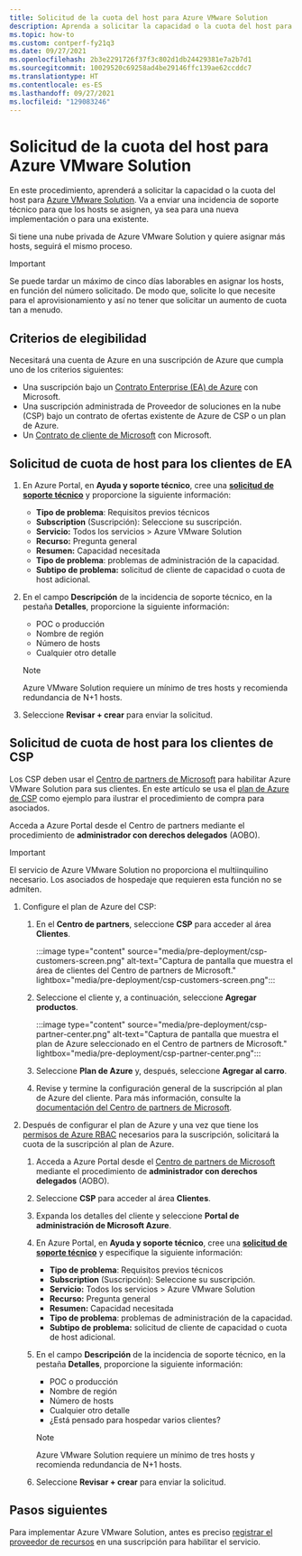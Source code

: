 ```yaml
---
title: Solicitud de la cuota del host para Azure VMware Solution
description: Aprenda a solicitar la capacidad o la cuota del host para Azure VMware Solution. También puede solicitar más hosts en una nube privada de Azure VMware Solution existente.
ms.topic: how-to
ms.custom: contperf-fy21q3
ms.date: 09/27/2021
ms.openlocfilehash: 2b3e2291726f37f3c802d1db24429381e7a2b7d1
ms.sourcegitcommit: 10029520c69258ad4be29146ffc139ae62ccddc7
ms.translationtype: HT
ms.contentlocale: es-ES
ms.lasthandoff: 09/27/2021
ms.locfileid: "129083246"
---
```

# <a name="request-host-quota-for-azure-vmware-solution"></a>Solicitud de la cuota del host para Azure VMware Solution

En este procedimiento, aprenderá a solicitar la capacidad o la cuota del host para [Azure VMware Solution](introduction.md). Va a enviar una incidencia de soporte técnico para que los hosts se asignen, ya sea para una nueva implementación o para una existente. 

Si tiene una nube privada de Azure VMware Solution y quiere asignar más hosts, seguirá el mismo proceso.

>[!IMPORTANT]
>Se puede tardar un máximo de cinco días laborables en asignar los hosts, en función del número solicitado.  De modo que, solicite lo que necesite para el aprovisionamiento y así no tener que solicitar un aumento de cuota tan a menudo.

## <a name="eligibility-criteria"></a>Criterios de elegibilidad

Necesitará una cuenta de Azure en una suscripción de Azure que cumpla uno de los criterios siguientes:

- Una suscripción bajo un [Contrato Enterprise (EA) de Azure](../cost-management-billing/manage/ea-portal-agreements.md) con Microsoft.
- Una suscripción administrada de Proveedor de soluciones en la nube (CSP) bajo un contrato de ofertas existente de Azure de CSP o un plan de Azure.
- Un [Contrato de cliente de Microsoft](../cost-management-billing/understand/mca-overview.md) con Microsoft.

## <a name="request-host-quota-for-ea-customers"></a>Solicitud de cuota de host para los clientes de EA

1. En Azure Portal, en **Ayuda y soporte técnico**, cree una **[solicitud de soporte técnico](https://rc.portal.azure.com/#create/Microsoft.Support)** y proporcione la siguiente información:
   - **Tipo de problema**: Requisitos previos técnicos
   - **Subscription** (Suscripción): Seleccione su suscripción.
   - **Servicio:** Todos los servicios > Azure VMware Solution
   - **Recurso:** Pregunta general 
   - **Resumen:** Capacidad necesitada
   - **Tipo de problema**: problemas de administración de la capacidad.
   - **Subtipo de problema:** solicitud de cliente de capacidad o cuota de host adicional.

1. En el campo **Descripción** de la incidencia de soporte técnico, en la pestaña **Detalles**, proporcione la siguiente información:

   - POC o producción 
   - Nombre de región
   - Número de hosts
   - Cualquier otro detalle

   >[!NOTE]
   >Azure VMware Solution requiere un mínimo de tres hosts y recomienda redundancia de N+1 hosts. 

1. Seleccione **Revisar + crear** para enviar la solicitud.


## <a name="request-host-quota-for-csp-customers"></a>Solicitud de cuota de host para los clientes de CSP 

Los CSP deben usar el [Centro de partners de Microsoft](https://partner.microsoft.com) para habilitar Azure VMware Solution para sus clientes. En este artículo se usa el [plan de Azure de CSP](/partner-center/azure-plan-lp) como ejemplo para ilustrar el procedimiento de compra para asociados.

Acceda a Azure Portal desde el Centro de partners mediante el procedimiento de **administrador con derechos delegados** (AOBO).

>[!IMPORTANT] 
>El servicio de Azure VMware Solution no proporciona el multiinquilino necesario. Los asociados de hospedaje que requieren esta función no se admiten. 

1. Configure el plan de Azure del CSP:

   1. En el **Centro de partners**, seleccione **CSP** para acceder al área **Clientes**.
   
      :::image type="content" source="media/pre-deployment/csp-customers-screen.png" alt-text="Captura de pantalla que muestra el área de clientes del Centro de partners de Microsoft." lightbox="media/pre-deployment/csp-customers-screen.png":::
   
   1. Seleccione el cliente y, a continuación, seleccione **Agregar productos**.
   
      :::image type="content" source="media/pre-deployment/csp-partner-center.png" alt-text="Captura de pantalla que muestra el plan de Azure seleccionado en el Centro de partners de Microsoft." lightbox="media/pre-deployment/csp-partner-center.png":::
   
   1. Seleccione **Plan de Azure** y, después, seleccione **Agregar al carro**. 
   
   1. Revise y termine la configuración general de la suscripción al plan de Azure del cliente. Para más información, consulte la [documentación del Centro de partners de Microsoft](/partner-center/azure-plan-manage).

1. Después de configurar el plan de Azure y una vez que tiene los [permisos de Azure RBAC](/partner-center/azure-plan-manage) necesarios para la suscripción, solicitará la cuota de la suscripción al plan de Azure. 

   1. Acceda a Azure Portal desde el [Centro de partners de Microsoft](https://partner.microsoft.com) mediante el procedimiento de **administrador con derechos delegados** (AOBO).
   
   1. Seleccione **CSP** para acceder al área **Clientes**.
   
   1. Expanda los detalles del cliente y seleccione **Portal de administración de Microsoft Azure**.
   
   1. En Azure Portal, en **Ayuda y soporte técnico**, cree una **[solicitud de soporte técnico](https://rc.portal.azure.com/#create/Microsoft.Support)** y especifique la siguiente información:
      - **Tipo de problema**: Requisitos previos técnicos
      - **Subscription** (Suscripción): Seleccione su suscripción.
      - **Servicio:** Todos los servicios > Azure VMware Solution
      - **Recurso:** Pregunta general 
      - **Resumen:** Capacidad necesitada
      - **Tipo de problema**: problemas de administración de la capacidad.
      - **Subtipo de problema:** solicitud de cliente de capacidad o cuota de host adicional.
   
   1. En el campo **Descripción** de la incidencia de soporte técnico, en la pestaña **Detalles**, proporcione la siguiente información:
   
      - POC o producción 
      - Nombre de región
      - Número de hosts
      - Cualquier otro detalle
      - ¿Está pensado para hospedar varios clientes?
   
      >[!NOTE]
      >Azure VMware Solution requiere un mínimo de tres hosts y recomienda redundancia de N+1 hosts. 
   
   1. Seleccione **Revisar + crear** para enviar la solicitud.


## <a name="next-steps"></a>Pasos siguientes

Para implementar Azure VMware Solution, antes es preciso [registrar el proveedor de recursos](deploy-azure-vmware-solution.md#register-the-microsoftavs-resource-provider) en una suscripción para habilitar el servicio.   
